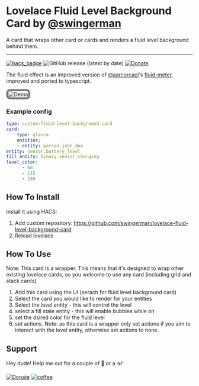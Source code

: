 # Lovelace Fluid Level Background Card by [@swingerman](https://www.github.com/swingerman)

A card that wraps other card or cards and renders a fluid level background behind them.

---

[![hacs_badge](https://img.shields.io/badge/HACS-Default-41BDF5.svg?style=for-the-badge)](https://github.com/swingerman/lovelace-fluid-level-background-card) ![GitHub release (latest by date)](https://img.shields.io/github/downloads/swingerman/lovelace-fluid-level-background-card/total?style=for-the-badge)
[![Donate](https://img.shields.io/badge/Donate-PayPal-yellowgreen?style=for-the-badge&logo=paypal)](https://www.paypal.com/cgi-bin/webscr?cmd=_s-xclick&hosted_button_id=S6NC9BYVDDJMA&source=url)

The fluid effect is an improved version of [@aarcorcaci](https://github.com/aarcoraci)'s [fluid-meter](https://github.com/aarcoraci/javascript-fluid-meter), improved and ported to typescript.

<img style="border: 5px solid #767676;border-radius: 10px;box-sizing: border-box;" src="https://github.com/swingerman/lovelace-fluid-level-background-card/blob/master/docs/assets/grid-cards.gif?raw=true" alt="Demo">

### Example config

```yaml
type: custom:fluid-level-background-card
card:
    type: glance
    entities:
    - entity: person.john_doe
entity: sensor.battery_level
fill_entity: binary_sensor.charging
level_color:
      - 68
      - 115
      - 159
```

## How To Install

Install it using HACS:

1. Add custom repository: <https://github.com/swingerman/lovelace-fluid-level-background-card>
2. Reload lovelace

## How To Use

Note: This card is a wrapper. This means that it's designed to wrap other existing lovelace cards, so you welcome to use any card (including grid and stack cards)

1. Add this card using the UI (serach for fluid level background card)
2. Select the card you would like to render for your entities
3. Select the level entity - this will control the level
4. select a fill state entity - this will enable bubbles while on
5. set the dsired color for the fluid level
6. set actions. Note: as this card is a wrapper only set actions if you aim to interact with the level entity, otherwise set actions to none.

## Support

Hey dude! Help me out for a couple of :beers: or a :coffee:!

[![Donate](https://img.shields.io/badge/Donate-PayPal-yellowgreen?style=for-the-badge&logo=paypal)](https://www.paypal.com/cgi-bin/webscr?cmd=_s-xclick&hosted_button_id=S6NC9BYVDDJMA&source=url)
[![coffee](https://www.buymeacoffee.com/assets/img/custom_images/black_img.png)](https://www.buymeacoffee.com/swingerman)
